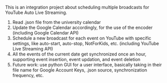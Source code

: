 This is an integration project about scheduling multiple broadcasts for YouTube Auto Live Streaming.  
1. Read .json file from the university calendar  
2. Update the Google Calendar accordingly, for the use of the encoder (including Google Calendar API)  
3. Schedule a new broadcast for each event on YouTube with specific settings, like auto-start, auto-stop, NotForKids, etc. (including YouTube Live Streaming API)      
4. All the events of the current date get synchronized once an hour, supporting event insertion, event updation, and event deletion  
5. Future work: use python GUI for a user interface, basically taking in their file name for Google Account Keys, .json source, synchronization frequency, etc.  
